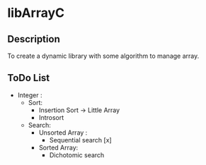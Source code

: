 # libArrayC


## Description
To create a dynamic library with some algorithm to manage array.

## ToDo List
+ Integer :
	+ Sort:
		+ Insertion Sort -> Little Array
		+ Introsort
    + Search:
    	+ Unsorted Array :
    		+ 	Sequential search [x]
    	+ Sorted Array:
    		+ 	Dichotomic search
